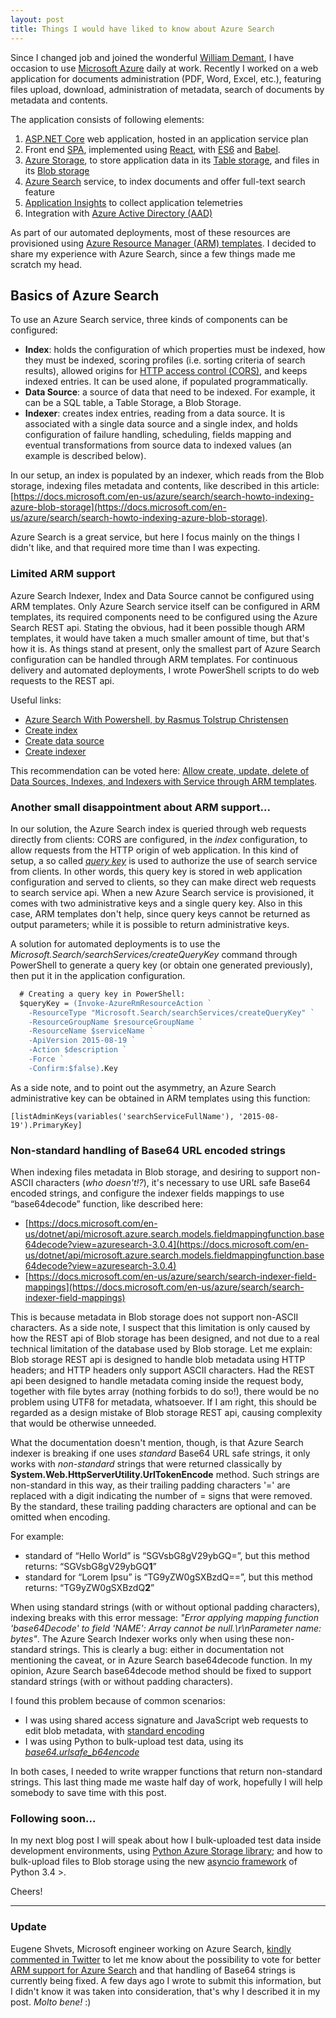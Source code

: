 ```yaml
---
layout: post
title: Things I would have liked to know about Azure Search
---
```


Since I changed job and joined the wonderful [William Demant](http://www.demant.com), I have occasion to use [Microsoft Azure](https://azure.microsoft.com/en-us/overview/what-is-azure) daily at work. Recently I worked on a web application for documents administration (PDF, Word, Excel, etc.), featuring files upload, download, administration of metadata, search of documents by metadata and contents. 

The application consists of following elements:
1. [ASP.NET Core](https://docs.microsoft.com/en-us/aspnet/core/tutorials/first-mvc-app/start-mvc) web application, hosted in an application service plan
2. Front end [SPA](https://en.wikipedia.org/wiki/Single-page_application), implemented using [React](https://facebook.github.io/react), with [ES6](http://es6-features.org) and [Babel](https://babeljs.io).
3. [Azure Storage](https://azure.microsoft.com/en-us/services/storage), to store application data in its [Table storage](https://azure.microsoft.com/en-us/services/storage/tables/), and files in its [Blob storage](https://azure.microsoft.com/en-us/services/storage/blobs)
4. [Azure Search](https://azure.microsoft.com/en-us/services/search) service, to index documents and offer full-text search feature
5. [Application Insights](https://azure.microsoft.com/en-us/services/application-insights) to collect application telemetries
6. Integration with [Azure Active Directory (AAD)](https://docs.microsoft.com/en-us/azure/active-directory/active-directory-whatis)

As part of our automated deployments, most of these resources are provisioned using [Azure Resource Manager (ARM) templates](https://docs.microsoft.com/en-us/azure/azure-resource-manager/resource-group-authoring-templates). I decided to share my experience with Azure Search, since a few things made me scratch my head.

## Basics of Azure Search
To use an Azure Search service, three kinds of components can be configured:

* **Index**: holds the configuration of which properties must be indexed, how they must be indexed, scoring profiles (i.e. sorting criteria of search results), allowed origins for [HTTP access control (CORS)](https://developer.mozilla.org/en-US/docs/Web/HTTP/Access_control_CORS), and keeps indexed entries. It can be used alone, if populated programmatically.
* **Data Source**: a source of data that need to be indexed. For example, it can be a SQL table, a Table Storage, a Blob Storage.
* **Indexer**: creates index entries, reading from a data source. It is associated with a single data source and a single index, and holds configuration of failure handling, scheduling, fields mapping and eventual transformations from source data to indexed values (an example is described below). 

In our setup, an index is populated by an indexer, which reads from the Blob storage, indexing files metadata and contents, like described in this article: [https://docs.microsoft.com/en-us/azure/search/search-howto-indexing-azure-blob-storage](https://docs.microsoft.com/en-us/azure/search/search-howto-indexing-azure-blob-storage).

Azure Search is a great service, but here I focus mainly on the things I didn't like, and that required more time than I was expecting.

### Limited ARM support
Azure Search Indexer, Index and Data Source cannot be configured using ARM templates.
Only Azure Search service itself can be configured in ARM templates, its required components need to be configured using the Azure Search REST api. Stating the obvious, had it been possible though ARM templates, it would have taken a much smaller amount of time, but that's how it is. As things stand at present, only the smallest part of Azure Search configuration can be handled through ARM templates. For continuous delivery and automated deployments, I wrote PowerShell scripts to do web requests to the REST api.

Useful links:
* [Azure Search With Powershell, by Rasmus Tolstrup Christensen](http://rasmustc.com/blog/Azure-Search-With-Powershell/)
* [Create index](https://docs.microsoft.com/en-us/rest/api/searchservice/create-index)
* [Create data source](https://docs.microsoft.com/en-us/rest/api/searchservice/create-data-source)
* [Create indexer](https://docs.microsoft.com/en-us/rest/api/searchservice/create-indexer)

This recommendation can be voted here: [Allow create, update, delete of Data Sources, Indexes, and Indexers with Service through ARM templates](https://feedback.azure.com/forums/263029-azure-search/suggestions/18001216-allow-create-update-delete-of-data-sources-inde).

### Another small disappointment about ARM support...
In our solution, the Azure Search index is queried through web requests directly from clients: CORS are configured, in the _index_ configuration, to allow requests from the HTTP origin of web application. In this kind of setup, a so called [_query key_](https://docs.microsoft.com/en-us/azure/search/search-query-rest-api) is used to authorize the use of search service from clients. In other words, this query key is stored in web application configuration and served to clients, so they can make direct web requests to search service api. When a new Azure Search service is provisioned, it comes with two administrative keys and a single query key. Also in this case, ARM templates don't help, since query keys cannot be returned as output parameters; while it is possible to return administrative keys.

A solution for automated deployments is to use the _Microsoft.Search/searchServices/createQueryKey_ command through PowerShell to generate a query key (or obtain one generated previously), then put it in the application configuration.

```ps
  # Creating a query key in PowerShell:
  $queryKey = (Invoke-AzureRmResourceAction `
    -ResourceType "Microsoft.Search/searchServices/createQueryKey" `
    -ResourceGroupName $resourceGroupName `
    -ResourceName $serviceName `
    -ApiVersion 2015-08-19 `
    -Action $description `
    -Force `
    -Confirm:$false).Key
```

As a side note, and to point out the asymmetry, an Azure Search administrative key can be obtained in ARM templates using this function:

```
[listAdminKeys(variables('searchServiceFullName'), '2015-08-19').PrimaryKey]
```

### Non-standard handling of Base64 URL encoded strings
When indexing files metadata in Blob storage, and desiring to support non-ASCII characters (_who doesn't!?_), it's necessary to use URL safe Base64 encoded strings, and configure the indexer fields mappings to use “base64decode” function, like described here:
* [https://docs.microsoft.com/en-us/dotnet/api/microsoft.azure.search.models.fieldmappingfunction.base64decode?view=azuresearch-3.0.4](https://docs.microsoft.com/en-us/dotnet/api/microsoft.azure.search.models.fieldmappingfunction.base64decode?view=azuresearch-3.0.4)
* [https://docs.microsoft.com/en-us/azure/search/search-indexer-field-mappings](https://docs.microsoft.com/en-us/azure/search/search-indexer-field-mappings)

This is because metadata in Blob storage does not support non-ASCII characters. As a side note, I suspect that this limitation is only caused by how the REST api of Blob storage has been designed, and not due to a real technical limitation of the database used by Blob storage. Let me explain: Blob storage REST api is designed to handle blob metadata using HTTP headers; and HTTP headers only support ASCII characters. Had the REST api been designed to handle metadata coming inside the request body, together with file bytes array (nothing forbids to do so!), there would be no problem using UTF8 for metadata, whatsoever. If I am right, this should be regarded as a design mistake of Blob storage REST api, causing complexity that would be otherwise unneeded.

What the documentation doesn't mention, though, is that Azure Search indexer is breaking if one uses _standard_ Base64 URL safe strings, it only works with _non-standard_ strings that were returned classically by **System.Web.HttpServerUtility.UrlTokenEncode** method. Such strings are non-standard in this way, as their trailing padding characters '=' are replaced with a digit indicating the number of = signs that were removed. By the standard, these trailing padding characters are optional and can be omitted when encoding.

For example: 
* standard of “Hello World” is “SGVsbG8gV29ybGQ=”, but this method returns: “SGVsbG8gV29ybGQ**1**”
* standard for “Lorem Ipsu” is “TG9yZW0gSXBzdQ==”, but this method returns: “TG9yZW0gSXBzdQ**2**”

When using standard strings (with or without optional padding characters), indexing breaks with this error message: _"Error applying mapping function 'base64Decode' to field 'NAME': Array cannot be null.\r\nParameter name: bytes"_. The Azure Search Indexer works only when using these non-standard strings. This is clearly a bug: either in documentation not mentioning the caveat, or in Azure Search base64decode function. In my opinion, Azure Search base64decode method should be fixed to support standard strings (with or without padding characters).
 
I found this problem because of common scenarios:
* I was using shared access signature and JavaScript web requests to edit blob metadata, with [standard encoding](https://developer.mozilla.org/en/docs/Web/API/WindowBase64/Base64_encoding_and_decoding)
* I was using Python to bulk-upload test data, using its [_base64.urlsafe_b64encode_](https://docs.python.org/3/library/base64.html)

In both cases, I needed to write wrapper functions that return non-standard strings.
This last thing made me waste half day of work, hopefully I will help somebody to save time with this post.

### Following soon...

In my next blog post I will speak about how I bulk-uploaded test data inside development environments, using [Python Azure Storage library](https://github.com/Azure/azure-storage-python); and how to bulk-upload files to Blob storage using the new [asyncio framework](https://docs.python.org/3/library/asyncio.html) of Python 3.4 >.

Cheers!

------
### Update
Eugene Shvets, Microsoft engineer working on Azure Search, [kindly commented in Twitter](https://twitter.com/chaosrealm4/status/893248501311602689) to let me know about the possibility to vote for better [ARM support for Azure Search](https://feedback.azure.com/forums/263029-azure-search/suggestions/18001216-allow-create-update-delete-of-data-sources-inde) and that handling of Base64 strings is currently being fixed. A few days ago I wrote to submit this information, but I didn't know it was taken into consideration, that's why I described it in my post. _Molto bene!_ :)